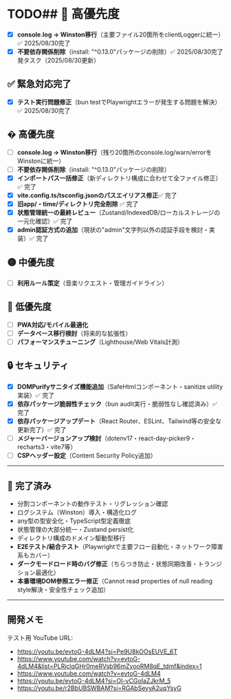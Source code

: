 # TODO## 🔴 高優先度

- [x] **console.log → Winston移行**（主要ファイル20箇所をclientLoggerに統一）✅ 2025/08/30完了
- [x] **不要依存関係削除**（install: "^0.13.0"パッケージの削除）✅ 2025/08/30完了発タスク（2025/08/30更新）

## ✅ 緊急対応完了

- [x] **テスト実行問題修正**（bun testでPlaywrightエラーが発生する問題を解決）✅ 2025/08/30完了

## � 高優先度

- [ ] **console.log → Winston移行**（残り20箇所のconsole.log/warn/errorをWinstonに統一）
- [ ] **不要依存関係削除**（install: "^0.13.0"パッケージの削除）
- [x] **インポートパス一括修正**（新ディレクトリ構成に合わせて全ファイル修正）✅ 完了
- [x] **vite.config.ts/tsconfig.jsonのパスエイリアス修正**✅ 完了
- [x] **旧app/・time/ディレクトリ完全削除** ✅ 完了
- [x] **状態管理統一の最終レビュー**（Zustand/IndexedDB/ローカルストレージの一元化確認）✅ 完了
- [x] **admin認証方式の追加**（現状の"admin"文字列以外の認証手段を検討・実装）✅ 完了

## 🟡 中優先度

- [ ] **利用ルール策定**（音楽リクエスト・管理ガイドライン）

## 🔵 低優先度

- [ ] **PWA対応/モバイル最適化**
- [ ] **データベース移行検討**（将来的な拡張性）
- [ ] **パフォーマンスチューニング**（Lighthouse/Web Vitals計測）

## 🔒 セキュリティ

- [x] **DOMPurifyサニタイズ機能追加**（SafeHtmlコンポーネント・sanitize utility実装）✅ 完了
- [x] **依存パッケージ脆弱性チェック**（bun audit実行・脆弱性なし確認済み）✅ 完了
- [x] **依存パッケージアップデート**（React Router、ESLint、Tailwind等の安全な更新完了）✅ 完了
- [ ] **メジャーバージョンアップ検討**（dotenv17・react-day-picker9・recharts3・vite7等）
- [ ] **CSPヘッダー設定**（Content Security Policy追加）

---

## 🎉 完了済み

- 分割コンポーネントの動作テスト・リグレッション確認
- ログシステム（Winston）導入・構造化ログ
- any型の型安全化・TypeScript型定義徹底
- 状態管理の大部分統一・Zustand persist化
- ディレクトリ構成のドメイン駆動型移行
- **E2Eテスト/結合テスト**（Playwrightで主要フロー自動化・ネットワーク障害系もカバー）
- **ダークモードロード時のバグ修正**（ちらつき防止・状態同期改善・トランジション最適化）
- **本番環境DOM参照エラー修正**（Cannot read properties of null reading style解決・安全性チェック追加）

---

## 開発メモ

テスト用 YouTube URL:

- https://youtu.be/evtoG-4dLM4?si=Pe9U8kOOsEUVE_6T
- https://www.youtube.com/watch?v=evtoG-4dLM4&list=PLRjclqGHr0meRVsb96mZyooRM8qE_tdmf&index=1
- https://www.youtube.com/watch?v=evtoG-4dLM4
- https://youtu.be/evtoG-4dLM4?si=OI-vCGoIaZJkrM_5
- https://youtu.be/r2BbUBSWBAM?si=RGAbSevyA2uqYsyG
